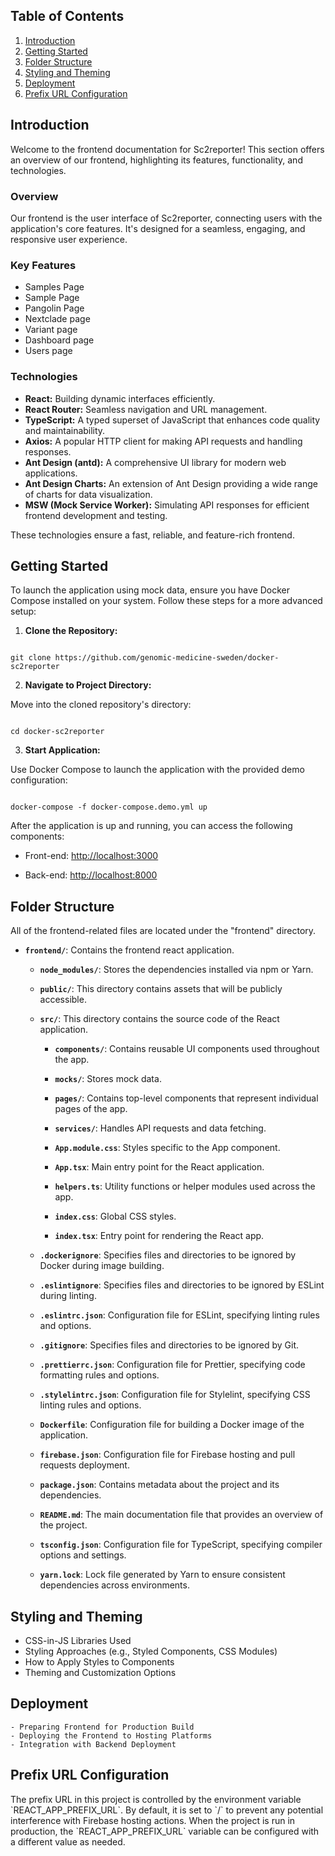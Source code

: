 ## Table of Contents

1. [Introduction](#introduction)
2. [Getting Started](#getting-started)
3. [Folder Structure](#folder-structure)
4. [Styling and Theming](#styling-and-theming)
5. [Deployment](#deployment)
6. [Prefix URL Configuration](#prefix-url-configuration)

## Introduction

Welcome to the frontend documentation for Sc2reporter! This section offers an overview of our frontend, highlighting its features, functionality, and technologies.

### Overview

Our frontend is the user interface of Sc2reporter, connecting users with the application's core features. It's designed for a seamless, engaging, and responsive user experience.

### Key Features

- Samples Page
- Sample Page
- Pangolin Page
- Nextclade page
- Variant page
- Dashboard page
- Users page

### Technologies

- **React:** Building dynamic interfaces efficiently.
- **React Router:** Seamless navigation and URL management.
- **TypeScript:** A typed superset of JavaScript that enhances code quality and maintainability.
- **Axios:** A popular HTTP client for making API requests and handling responses.
- **Ant Design (antd):** A comprehensive UI library for modern web applications.
- **Ant Design Charts:** An extension of Ant Design providing a wide range of charts for data visualization.
- **MSW (Mock Service Worker):** Simulating API responses for efficient frontend development and testing.

These technologies ensure a fast, reliable, and feature-rich frontend.

## Getting Started

To launch the application using mock data, ensure you have Docker Compose installed on your system. Follow these steps for a more advanced setup:

1.  **Clone the Repository:**

```

git clone https://github.com/genomic-medicine-sweden/docker-sc2reporter

```

2.  **Navigate to Project Directory:**

Move into the cloned repository's directory:

```

cd docker-sc2reporter

```

3.  **Start Application:**

Use Docker Compose to launch the application with the provided demo configuration:

```

docker-compose -f docker-compose.demo.yml up

```

After the application is up and running, you can access the following components:

- Front-end: [http://localhost:3000](http://localhost:3000)

- Back-end: [http://localhost:8000](http://localhost:8000)

## Folder Structure

All of the frontend-related files are located under the "frontend" directory.

- **`frontend/`**: Contains the frontend react application.

  - **`node_modules/`**: Stores the dependencies installed via npm or Yarn.

  - **`public/`**: This directory contains assets that will be publicly accessible.

  - **`src/`**: This directory contains the source code of the React application.

    - **`components/`**: Contains reusable UI components used throughout the app.

    - **`mocks/`**: Stores mock data.

    - **`pages/`**: Contains top-level components that represent individual pages of the app.

    - **`services/`**: Handles API requests and data fetching.

    - **`App.module.css`**: Styles specific to the App component.

    - **`App.tsx`**: Main entry point for the React application.

    - **`helpers.ts`**: Utility functions or helper modules used across the app.

    - **`index.css`**: Global CSS styles.

    - **`index.tsx`**: Entry point for rendering the React app.

  - **`.dockerignore`**: Specifies files and directories to be ignored by Docker during image building.

  - **`.eslintignore`**: Specifies files and directories to be ignored by ESLint during linting.

  - **`.eslintrc.json`**: Configuration file for ESLint, specifying linting rules and options.

  - **`.gitignore`**: Specifies files and directories to be ignored by Git.

  - **`.prettierrc.json`**: Configuration file for Prettier, specifying code formatting rules and options.

  - **`.stylelintrc.json`**: Configuration file for Stylelint, specifying CSS linting rules and options.

  - **`Dockerfile`**: Configuration file for building a Docker image of the application.

  - **`firebase.json`**: Configuration file for Firebase hosting and pull requests deployment.

  - **`package.json`**: Contains metadata about the project and its dependencies.

  - **`README.md`**: The main documentation file that provides an overview of the project.

  - **`tsconfig.json`**: Configuration file for TypeScript, specifying compiler options and settings.

  - **`yarn.lock`**: Lock file generated by Yarn to ensure consistent dependencies across environments.

## Styling and Theming

- CSS-in-JS Libraries Used
- Styling Approaches (e.g., Styled Components, CSS Modules)
- How to Apply Styles to Components
- Theming and Customization Options

## Deployment

    - Preparing Frontend for Production Build
    - Deploying the Frontend to Hosting Platforms
    - Integration with Backend Deployment

## Prefix URL Configuration

The prefix URL in this project is controlled by the environment variable \`REACT_APP_PREFIX_URL\`. By default, it is set to \`/\` to prevent any potential interference with Firebase hosting actions. When the project is run in production, the \`REACT_APP_PREFIX_URL\` variable can be configured with a different value as needed.

